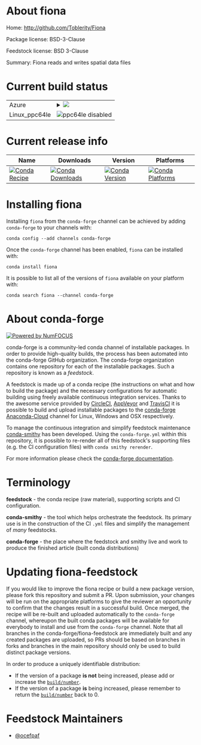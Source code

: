 About fiona
===========

Home: http://github.com/Toblerity/Fiona

Package license: BSD-3-Clause

Feedstock license: BSD 3-Clause

Summary: Fiona reads and writes spatial data files



Current build status
====================


<table>
    
  <tr>
    <td>Azure</td>
    <td>
      <details>
        <summary>
          <a href="https://dev.azure.com/conda-forge/feedstock-builds/_build/latest?definitionId=2914&branchName=master">
            <img src="https://dev.azure.com/conda-forge/feedstock-builds/_apis/build/status/fiona-feedstock?branchName=master">
          </a>
        </summary>
        <table>
          <thead><tr><th>Variant</th><th>Status</th></tr></thead>
          <tbody><tr>
              <td>linux_libgdal2.4python2.7</td>
              <td>
                <a href="https://dev.azure.com/conda-forge/feedstock-builds/_build/latest?definitionId=2914&branchName=master">
                  <img src="https://dev.azure.com/conda-forge/feedstock-builds/_apis/build/status/fiona-feedstock?branchName=master&jobName=linux&configuration=linux_libgdal2.4python2.7" alt="variant">
                </a>
              </td>
            </tr><tr>
              <td>linux_libgdal2.4python3.6</td>
              <td>
                <a href="https://dev.azure.com/conda-forge/feedstock-builds/_build/latest?definitionId=2914&branchName=master">
                  <img src="https://dev.azure.com/conda-forge/feedstock-builds/_apis/build/status/fiona-feedstock?branchName=master&jobName=linux&configuration=linux_libgdal2.4python3.6" alt="variant">
                </a>
              </td>
            </tr><tr>
              <td>linux_libgdal2.4python3.7</td>
              <td>
                <a href="https://dev.azure.com/conda-forge/feedstock-builds/_build/latest?definitionId=2914&branchName=master">
                  <img src="https://dev.azure.com/conda-forge/feedstock-builds/_apis/build/status/fiona-feedstock?branchName=master&jobName=linux&configuration=linux_libgdal2.4python3.7" alt="variant">
                </a>
              </td>
            </tr><tr>
              <td>linux_libgdal3.0python2.7</td>
              <td>
                <a href="https://dev.azure.com/conda-forge/feedstock-builds/_build/latest?definitionId=2914&branchName=master">
                  <img src="https://dev.azure.com/conda-forge/feedstock-builds/_apis/build/status/fiona-feedstock?branchName=master&jobName=linux&configuration=linux_libgdal3.0python2.7" alt="variant">
                </a>
              </td>
            </tr><tr>
              <td>linux_libgdal3.0python3.6</td>
              <td>
                <a href="https://dev.azure.com/conda-forge/feedstock-builds/_build/latest?definitionId=2914&branchName=master">
                  <img src="https://dev.azure.com/conda-forge/feedstock-builds/_apis/build/status/fiona-feedstock?branchName=master&jobName=linux&configuration=linux_libgdal3.0python3.6" alt="variant">
                </a>
              </td>
            </tr><tr>
              <td>linux_libgdal3.0python3.7</td>
              <td>
                <a href="https://dev.azure.com/conda-forge/feedstock-builds/_build/latest?definitionId=2914&branchName=master">
                  <img src="https://dev.azure.com/conda-forge/feedstock-builds/_apis/build/status/fiona-feedstock?branchName=master&jobName=linux&configuration=linux_libgdal3.0python3.7" alt="variant">
                </a>
              </td>
            </tr><tr>
              <td>osx_libgdal2.4python2.7</td>
              <td>
                <a href="https://dev.azure.com/conda-forge/feedstock-builds/_build/latest?definitionId=2914&branchName=master">
                  <img src="https://dev.azure.com/conda-forge/feedstock-builds/_apis/build/status/fiona-feedstock?branchName=master&jobName=osx&configuration=osx_libgdal2.4python2.7" alt="variant">
                </a>
              </td>
            </tr><tr>
              <td>osx_libgdal2.4python3.6</td>
              <td>
                <a href="https://dev.azure.com/conda-forge/feedstock-builds/_build/latest?definitionId=2914&branchName=master">
                  <img src="https://dev.azure.com/conda-forge/feedstock-builds/_apis/build/status/fiona-feedstock?branchName=master&jobName=osx&configuration=osx_libgdal2.4python3.6" alt="variant">
                </a>
              </td>
            </tr><tr>
              <td>osx_libgdal2.4python3.7</td>
              <td>
                <a href="https://dev.azure.com/conda-forge/feedstock-builds/_build/latest?definitionId=2914&branchName=master">
                  <img src="https://dev.azure.com/conda-forge/feedstock-builds/_apis/build/status/fiona-feedstock?branchName=master&jobName=osx&configuration=osx_libgdal2.4python3.7" alt="variant">
                </a>
              </td>
            </tr><tr>
              <td>osx_libgdal3.0python2.7</td>
              <td>
                <a href="https://dev.azure.com/conda-forge/feedstock-builds/_build/latest?definitionId=2914&branchName=master">
                  <img src="https://dev.azure.com/conda-forge/feedstock-builds/_apis/build/status/fiona-feedstock?branchName=master&jobName=osx&configuration=osx_libgdal3.0python2.7" alt="variant">
                </a>
              </td>
            </tr><tr>
              <td>osx_libgdal3.0python3.6</td>
              <td>
                <a href="https://dev.azure.com/conda-forge/feedstock-builds/_build/latest?definitionId=2914&branchName=master">
                  <img src="https://dev.azure.com/conda-forge/feedstock-builds/_apis/build/status/fiona-feedstock?branchName=master&jobName=osx&configuration=osx_libgdal3.0python3.6" alt="variant">
                </a>
              </td>
            </tr><tr>
              <td>osx_libgdal3.0python3.7</td>
              <td>
                <a href="https://dev.azure.com/conda-forge/feedstock-builds/_build/latest?definitionId=2914&branchName=master">
                  <img src="https://dev.azure.com/conda-forge/feedstock-builds/_apis/build/status/fiona-feedstock?branchName=master&jobName=osx&configuration=osx_libgdal3.0python3.7" alt="variant">
                </a>
              </td>
            </tr><tr>
              <td>win_c_compilervs2015cxx_compilervs2015python3.6vc14</td>
              <td>
                <a href="https://dev.azure.com/conda-forge/feedstock-builds/_build/latest?definitionId=2914&branchName=master">
                  <img src="https://dev.azure.com/conda-forge/feedstock-builds/_apis/build/status/fiona-feedstock?branchName=master&jobName=win&configuration=win_c_compilervs2015cxx_compilervs2015python3.6vc14" alt="variant">
                </a>
              </td>
            </tr><tr>
              <td>win_c_compilervs2015cxx_compilervs2015python3.7vc14</td>
              <td>
                <a href="https://dev.azure.com/conda-forge/feedstock-builds/_build/latest?definitionId=2914&branchName=master">
                  <img src="https://dev.azure.com/conda-forge/feedstock-builds/_apis/build/status/fiona-feedstock?branchName=master&jobName=win&configuration=win_c_compilervs2015cxx_compilervs2015python3.7vc14" alt="variant">
                </a>
              </td>
            </tr>
          </tbody>
        </table>
      </details>
    </td>
  </tr>
  <tr>
    <td>Linux_ppc64le</td>
    <td>
      <img src="https://img.shields.io/badge/ppc64le-disabled-lightgrey.svg" alt="ppc64le disabled">
    </td>
  </tr>
</table>

Current release info
====================

| Name | Downloads | Version | Platforms |
| --- | --- | --- | --- |
| [![Conda Recipe](https://img.shields.io/badge/recipe-fiona-green.svg)](https://anaconda.org/conda-forge/fiona) | [![Conda Downloads](https://img.shields.io/conda/dn/conda-forge/fiona.svg)](https://anaconda.org/conda-forge/fiona) | [![Conda Version](https://img.shields.io/conda/vn/conda-forge/fiona.svg)](https://anaconda.org/conda-forge/fiona) | [![Conda Platforms](https://img.shields.io/conda/pn/conda-forge/fiona.svg)](https://anaconda.org/conda-forge/fiona) |

Installing fiona
================

Installing `fiona` from the `conda-forge` channel can be achieved by adding `conda-forge` to your channels with:

```
conda config --add channels conda-forge
```

Once the `conda-forge` channel has been enabled, `fiona` can be installed with:

```
conda install fiona
```

It is possible to list all of the versions of `fiona` available on your platform with:

```
conda search fiona --channel conda-forge
```


About conda-forge
=================

[![Powered by NumFOCUS](https://img.shields.io/badge/powered%20by-NumFOCUS-orange.svg?style=flat&colorA=E1523D&colorB=007D8A)](http://numfocus.org)

conda-forge is a community-led conda channel of installable packages.
In order to provide high-quality builds, the process has been automated into the
conda-forge GitHub organization. The conda-forge organization contains one repository
for each of the installable packages. Such a repository is known as a *feedstock*.

A feedstock is made up of a conda recipe (the instructions on what and how to build
the package) and the necessary configurations for automatic building using freely
available continuous integration services. Thanks to the awesome service provided by
[CircleCI](https://circleci.com/), [AppVeyor](https://www.appveyor.com/)
and [TravisCI](https://travis-ci.org/) it is possible to build and upload installable
packages to the [conda-forge](https://anaconda.org/conda-forge)
[Anaconda-Cloud](https://anaconda.org/) channel for Linux, Windows and OSX respectively.

To manage the continuous integration and simplify feedstock maintenance
[conda-smithy](https://github.com/conda-forge/conda-smithy) has been developed.
Using the ``conda-forge.yml`` within this repository, it is possible to re-render all of
this feedstock's supporting files (e.g. the CI configuration files) with ``conda smithy rerender``.

For more information please check the [conda-forge documentation](https://conda-forge.org/docs/).

Terminology
===========

**feedstock** - the conda recipe (raw material), supporting scripts and CI configuration.

**conda-smithy** - the tool which helps orchestrate the feedstock.
                   Its primary use is in the construction of the CI ``.yml`` files
                   and simplify the management of *many* feedstocks.

**conda-forge** - the place where the feedstock and smithy live and work to
                  produce the finished article (built conda distributions)


Updating fiona-feedstock
========================

If you would like to improve the fiona recipe or build a new
package version, please fork this repository and submit a PR. Upon submission,
your changes will be run on the appropriate platforms to give the reviewer an
opportunity to confirm that the changes result in a successful build. Once
merged, the recipe will be re-built and uploaded automatically to the
`conda-forge` channel, whereupon the built conda packages will be available for
everybody to install and use from the `conda-forge` channel.
Note that all branches in the conda-forge/fiona-feedstock are
immediately built and any created packages are uploaded, so PRs should be based
on branches in forks and branches in the main repository should only be used to
build distinct package versions.

In order to produce a uniquely identifiable distribution:
 * If the version of a package **is not** being increased, please add or increase
   the [``build/number``](https://conda.io/docs/user-guide/tasks/build-packages/define-metadata.html#build-number-and-string).
 * If the version of a package **is** being increased, please remember to return
   the [``build/number``](https://conda.io/docs/user-guide/tasks/build-packages/define-metadata.html#build-number-and-string)
   back to 0.

Feedstock Maintainers
=====================

* [@ocefpaf](https://github.com/ocefpaf/)

